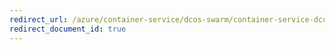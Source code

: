 ```yaml
---
redirect_url: /azure/container-service/dcos-swarm/container-service-dcos-agents
redirect_document_id: true
---
```

